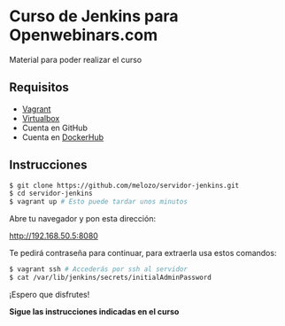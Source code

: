 # Curso de Jenkins para Openwebinars.com

Material para poder realizar el curso

## Requisitos

* [Vagrant](https://www.vagrantup.com/)
* [Virtualbox](https://www.virtualbox.org/)
* Cuenta en GitHub
* Cuenta en [DockerHub](https://hub.docker.com/)

## Instrucciones

```sh
$ git clone https://github.com/melozo/servidor-jenkins.git
$ cd servidor-jenkins
$ vagrant up # Esto puede tardar unos minutos
```

Abre tu navegador y pon esta dirección:

http://192.168.50.5:8080

Te pedirá contraseña para continuar, para extraerla usa estos
comandos:

```sh
$ vagrant ssh # Accederás por ssh al servidor
$ cat /var/lib/jenkins/secrets/initialAdminPassword
```

¡Espero que disfrutes!

__Sigue las instrucciones indicadas en el curso__
